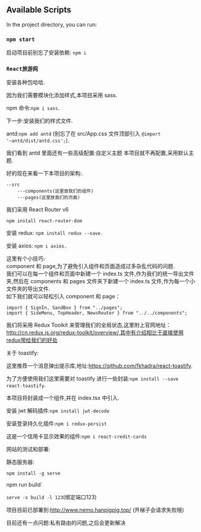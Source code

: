 ## Available Scripts

In the project directory, you can run:

### `npm start`

启动项目前别忘了安装依赖: `npm i`

### `React旅游网`

安装各种包哈哈.

因为我们需要模块化添加样式,本项目采用 sass.

npm 命令:`npm i sass`.

下一步:安装我们的样式文件.

antd:`npm add antd` (别忘了在 src/App.css 文件顶部引入 `@import '~antd/dist/antd.css';`).

我们看到 antd 里面还有一些高级配置:自定义主题 本项目就不再配置,采用默认主题.

好的现在来看一下本项目的架构:.

```
--src
    ---components(这里放我们的组件)
    ---pages(这里放我们的页面)
```

我们采用 React Router v6

```
npm install react-router-dom
```

安装 redux: `npm install redux --save.`

安装 axios: `npm i axios.`

这里有个小技巧:   
component 和 page,为了避免引入组件和页面造成过多杂乱代码的问题.  
我们可以在每一个组件和页面中新建一个 index.ts 文件,作为我们的统一导出文件夹,然后在 components 和 pages 文件夹下新建一个 index.ts 文件,作为每一个小文件夹的导出文件.  
如下我们就可以轻松引入 component 和 page：

```
import { SignIn, SandBox } from "../pages";
import { SideMenu, TopHeader, NewsRouter } from "../../components";
```

我们将采用 Redux Toolkit 来管理我们的全局状态,这里附上官网地址：http://cn.redux.js.org/redux-toolkit/overview/,其中有介绍相比于直接使用redux带给我们的好处

关于 toastify:

这里推荐一个消息弹出提示库,地址:https://github.com/fkhadra/react-toastify.  

为了方便使用我们这里需要对 toastify 进行一些封装:`npm install --save react-toastify`.  

本项目将封装成一个组件,并在 index.tsx 中引入.

安装 jwt 解码插件:`npm install jwt-decode`  

安装登录持久化插件:`npm i redux-persist`  

这是一个信用卡显示效果的组件:`npm i react-credit-cards`

网站的测试和部署:  

静态服务器:  

`npm install -g serve`  

npm run build`   

`serve -s build -l 123`(绑定端口123)  

项目目前已部署到:http://www.nemo.hanpigpig.top/ (开梯子会请求失败哦)  


目前还有一点问题:私有路由的问题,之后会更新解决  
